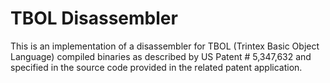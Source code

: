 # TBOL Disassembler

This is an implementation of a disassembler for TBOL (Trintex Basic Object Language) compiled binaries as described by US Patent # 5,347,632 and specified in the source code provided in the related patent application.